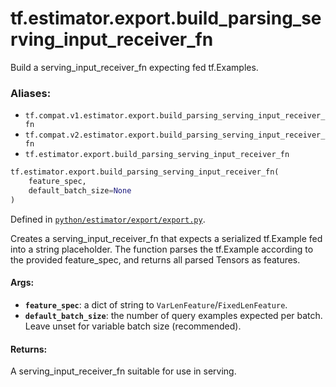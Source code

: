 <div itemscope itemtype="http://developers.google.com/ReferenceObject">
<meta itemprop="name" content="tf.estimator.export.build_parsing_serving_input_receiver_fn" />
<meta itemprop="path" content="Stable" />
</div>

# tf.estimator.export.build_parsing_serving_input_receiver_fn

Build a serving_input_receiver_fn expecting fed tf.Examples.

### Aliases:

* `tf.compat.v1.estimator.export.build_parsing_serving_input_receiver_fn`
* `tf.compat.v2.estimator.export.build_parsing_serving_input_receiver_fn`
* `tf.estimator.export.build_parsing_serving_input_receiver_fn`

``` python
tf.estimator.export.build_parsing_serving_input_receiver_fn(
    feature_spec,
    default_batch_size=None
)
```



Defined in [`python/estimator/export/export.py`](https://github.com/tensorflow/estimator/tree/master/tensorflow_estimator/python/estimator/export/export.py).

<!-- Placeholder for "Used in" -->

Creates a serving_input_receiver_fn that expects a serialized tf.Example fed
into a string placeholder.  The function parses the tf.Example according to
the provided feature_spec, and returns all parsed Tensors as features.

#### Args:


* <b>`feature_spec`</b>: a dict of string to `VarLenFeature`/`FixedLenFeature`.
* <b>`default_batch_size`</b>: the number of query examples expected per batch.
    Leave unset for variable batch size (recommended).


#### Returns:

A serving_input_receiver_fn suitable for use in serving.
